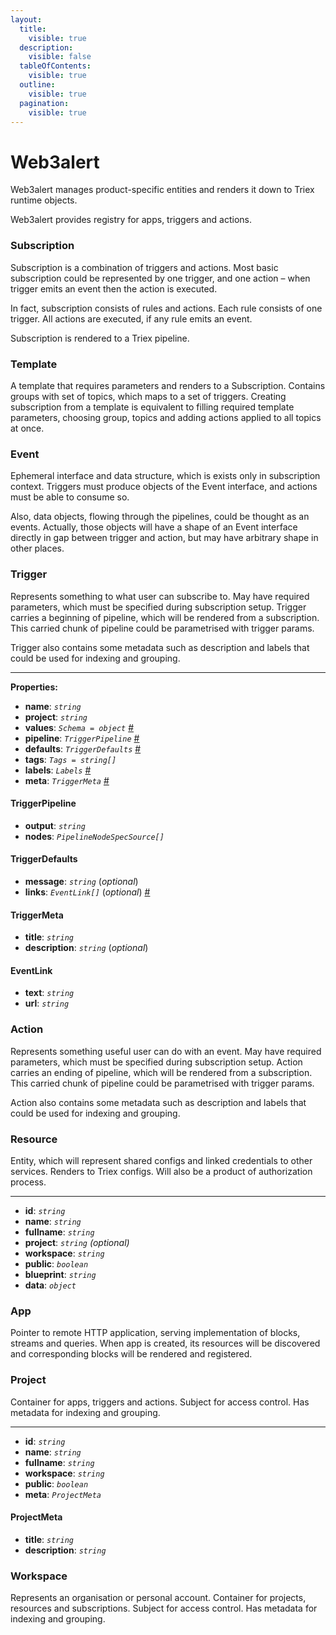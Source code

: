 ```yaml
---
layout:
  title:
    visible: true
  description:
    visible: false
  tableOfContents:
    visible: true
  outline:
    visible: true
  pagination:
    visible: true
---
```


# Web3alert

Web3alert manages product-specific entities and renders it down to Triex runtime objects.

Web3alert provides registry for apps, triggers and actions.

### Subscription

Subscription is a combination of triggers and actions. Most basic subscription could be represented by one trigger, and one action – when trigger emits an event then the action is executed.

In fact, subscription consists of rules and actions. Each rule consists of one trigger. All actions are executed, if any rule emits an event.

Subscription is rendered to a Triex pipeline.

### Template <a href="#user-content-template" id="user-content-template"></a>

A template that requires parameters and renders to a Subscription. Contains groups with set of topics, which maps to a set of triggers. Creating subscription from a template is equivalent to filling required template parameters, choosing group, topics and adding actions applied to all topics at once.

### Event <a href="#user-content-event" id="user-content-event"></a>

Ephemeral interface and data structure, which is exists only in subscription context. Triggers must produce objects of the Event interface, and actions must be able to consume so.

Also, data objects, flowing through the pipelines, could be thought as an events. Actually, those objects will have a shape of an Event interface directly in gap between trigger and action, but may have arbitrary shape in other places.

### Trigger <a href="#user-content-trigger" id="user-content-trigger"></a>

Represents something to what user can subscribe to. May have required parameters, which must be specified during subscription setup. Trigger carries a beginning of pipeline, which will be rendered from a subscription. This carried chunk of pipeline could be parametrised with trigger params.

Trigger also contains some metadata such as description and labels that could be used for indexing and grouping.

***

**Properties:**

* **name**: _`string`_
* **project**: _`string`_
* **values**: _`Schema = object`_ [#](https://github.com/yaroslav-korotaev/triex-types/blob/439855db5a87eac450123f9d82cf5a819b670fd1/src/common.ts#L1)
* **pipeline**: _`TriggerPipeline`_ [#](web3alert.md#triggerpipeline)
* **defaults**: _`TriggerDefaults`_ [#](web3alert.md#triggerdefaults)
* **tags**: _`Tags = string[]`_
* **labels**: _`Labels`_ [#](https://github.com/yaroslav-korotaev/triex-types/blob/439855db5a87eac450123f9d82cf5a819b670fd1/src/common.ts#L7)
* **meta**: _`TriggerMeta`_ [#](web3alert.md#triggermeta)

#### **TriggerPipeline**

* **output**: _`string`_
* **nodes**: _`PipelineNodeSpecSource[]`_

#### **TriggerDefaults**

* **message**: _`string`_ (_optional_)
* **links**: _`EventLink[]`_ (_optional_) [#](web3alert.md#eventlink)

#### **TriggerMeta**

* **title**: _`string`_
* **description**: _`string`_ (_optional_)

#### **EventLink**

* **text**: _`string`_
* **url**: _`string`_

### Action

Represents something useful user can do with an event. May have required parameters, which must be specified during subscription setup. Action carries an ending of pipeline, which will be rendered from a subscription. This carried chunk of pipeline could be parametrised with trigger params.

Action also contains some metadata such as description and labels that could be used for indexing and grouping.

### Resource

Entity, which will represent shared configs and linked credentials to other services. Renders to Triex configs. Will also be a product of authorization process.

***

* **id**: _`string`_
* **name**: _`string`_
* **fullname**: _`string`_
* **project**: _`string`_ _(optional)_
* **workspace**: _`string`_
* **public**: _`boolean`_
* **blueprint**: _`string`_
* **data**: _`object`_

### App <a href="#user-content-app" id="user-content-app"></a>

Pointer to remote HTTP application, serving implementation of blocks, streams and queries. When app is created, its resources will be discovered and corresponding blocks will be rendered and registered.

### Project <a href="#user-content-project" id="user-content-project"></a>

Container for apps, triggers and actions. Subject for access control. Has metadata for indexing and grouping.

***

* **id**: _`string`_
* **name**: _`string`_
* **fullname**: _`string`_
* **workspace**: _`string`_
* **public**: _`boolean`_
* **meta**: _`ProjectMeta`_

#### ProjectMeta

* **title**: _`string`_
* **description**: _`string`_

### Workspace <a href="#user-content-workspace" id="user-content-workspace"></a>

Represents an organisation or personal account. Container for projects, resources and subscriptions. Subject for access control. Has metadata for indexing and grouping.
